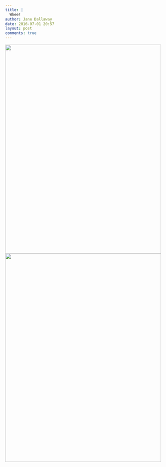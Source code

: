 ```yaml
---
title: |
  Whee!
author: Jane Dallaway
date: 2016-07-01 20:57
layout: post
comments: true
---
```


<div><a href="http://static.skitters.dallaway.com/Atp_IMG_0137.JPG"><img src="http://static.skitters.dallaway.com/Atp_thumb_IMG_0137.JPG" width="500" height="667"/></a></div><div><a href="http://static.skitters.dallaway.com/Wtp_IMG_0138.JPG"><img src="http://static.skitters.dallaway.com/Wtp_thumb_IMG_0138.JPG" width="500" height="667"/></a></div>



 


  


  

      
